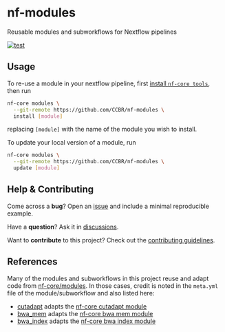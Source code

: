 # nf-modules

Reusable modules and subworkflows for Nextflow pipelines

[![test](https://github.com/CCBR/nf-modules/actions/workflows/test.yml/badge.svg)](https://github.com/CCBR/nf-modules/actions/workflows/test.yml)

## Usage

To re-use a module in your nextflow pipeline, first [install `nf-core tools`](https://nf-co.re/tools#installation), then run

```sh
nf-core modules \
  --git-remote https://github.com/CCBR/nf-modules \
  install [module]
```

replacing `[module]` with the name of the module you wish to install.

To update your local version of a module, run

```sh
nf-core modules \
  --git-remote https://github.com/CCBR/nf-modules \
  update [module]
```

## Help & Contributing

Come across a **bug**? Open an [issue](https://github.com/CCBR/nf-modules/issues) and include a minimal reproducible example.

Have a **question**? Ask it in [discussions](https://github.com/CCBR/nf-modules/discussions).

Want to **contribute** to this project? Check out the [contributing guidelines](docs/CONTRIBUTING.md).

## References

Many of the modules and subworkflows in this project reuse and adapt code from [nf-core/modules](https://github.com/nf-core/modules).
In those cases, credit is noted in the `meta.yml` file of the module/subworkflow and also listed here:

- [cutadapt](modules/CCBR/cutadapt) adapts the [nf-core cutadapt module](https://github.com/nf-core/modules/tree/master/modules/nf-core/cutadapt)
- [bwa_mem](modules/CCBR/bwa/mem) adapts the [nf-core bwa mem module](https://github.com/nf-core/chipseq/tree/51eba00b32885c4d0bec60db3cb0a45eb61e34c5/modules/nf-core/modules/bwa/mem)
- [bwa_index](modules/CCBR/bwa/index) adapts the [nf-core bwa index module](https://github.com/nf-core/chipseq/tree/51eba00b32885c4d0bec60db3cb0a45eb61e34c5/modules/nf-core/modules/bwa/index)

